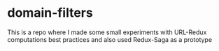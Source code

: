 # domain-filters
This is a repo where I made some small experiments with URL-Redux computations best practices and also used Redux-Saga as a prototype
